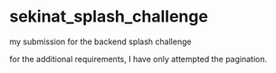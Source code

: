 # sekinat_splash_challenge
my submission for the backend splash challenge


for the additional requirements, I have only attempted the pagination.
